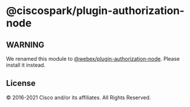 # @ciscospark/plugin-authorization-node

## WARNING

We renamed this module to
[@webex/plugin-authorization-node](https://www.npmjs.com/package/@webex/plugin-authorization-node).
Please install it instead.

## License

© 2016-2021 Cisco and/or its affiliates. All Rights Reserved.
